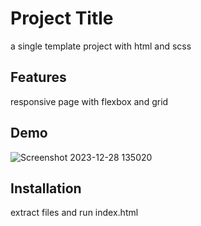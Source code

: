 # Project Title
a single template project with html and scss

## Features
responsive page with flexbox and grid

## Demo
![Screenshot 2023-12-28 135020](https://github.com/pooriaamini/SingleTemplate/assets/144540664/59506c03-b482-4498-9366-8e9e4580ea6a)

## Installation
extract files and run index.html

